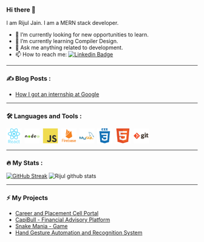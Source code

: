 ### Hi there 👋

I am Rijul Jain. I am a MERN stack developer.
- 🔭 I’m currently looking for new opportunities to learn.
- 🌱 I’m currently learning Compiler Design.
- 💬 Ask me anything related to development.
- 📫 How to reach me: [![Linkedin Badge](https://img.shields.io/badge/-Rijul-blue?style=flat&logo=Linkedin&logoColor=white)](https://www.linkedin.com/in/rijul-jain-217491222/)

---

### :writing_hand: Blog Posts :
- [How I got an internship at Google](https://medium.com/@rijul_jain/shooting-stars-really-do-work-765a33947f99)


---

### :hammer_and_wrench: Languages and Tools :
<div>
  <img src="https://github.com/devicons/devicon/blob/master/icons/react/react-original-wordmark.svg" title="React" alt="React" width="40" height="40"/>&nbsp;
  <img src="https://github.com/devicons/devicon/blob/master/icons/nodejs/nodejs-original-wordmark.svg" title="NodeJS" alt="NodeJS" width="40" height="40"/>&nbsp;
  <img src="https://github.com/devicons/devicon/blob/master/icons/javascript/javascript-original.svg" title="JavaScript" alt="JavaScript" width="40" height="40"/>&nbsp;
  <img src="https://github.com/devicons/devicon/blob/master/icons/firebase/firebase-plain-wordmark.svg" title="Firebase" alt="Firebase" width="40" height="40"/>&nbsp;
  <img src="https://github.com/devicons/devicon/blob/master/icons/mysql/mysql-original-wordmark.svg" title="MySQL"  alt="MySQL" width="40" height="40"/>&nbsp;
  <img src="https://github.com/devicons/devicon/blob/master/icons/css3/css3-plain-wordmark.svg"  title="CSS3" alt="CSS" width="40" height="40"/>&nbsp;
  <img src="https://github.com/devicons/devicon/blob/master/icons/html5/html5-original.svg" title="HTML5" alt="HTML" width="40" height="40"/>&nbsp;
  <img src="https://github.com/devicons/devicon/blob/master/icons/git/git-original-wordmark.svg" title="Git" alt="Git" width="40" height="40"/>
</div>

---

### :fire: My Stats :

[![GitHub Streak](http://github-readme-streak-stats.herokuapp.com?user=jrijul1201)](https://git.io/streak-stats)
![Rijul github stats](https://github-readme-stats.vercel.app/api?username=jrijul1201)

<!--
[![Top Langs](https://github-readme-stats.vercel.app/api/top-langs/?username=jrijul1201&layout=compact)](https://github.com/anuraghazra/github-readme-stats)
-->


---

### ⚡ My Projects
- [Career and Placement Cell Portal](https://placement.iitmandi.co.in/)
- [CapiBull - Financial Advisory Platform](http://capibull.in/)
- [Snake Mania - Game](https://snake-game-d6f11.firebaseapp.com/)
- [Hand Gesture Automation and Recognition System](https://www.youtube.com/watch?v=Oez0nOOtPaA&ab_channel=RijulJain)
